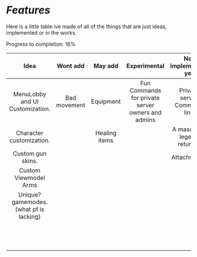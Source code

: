 # *Features*

Here is a little table ive made of all of the things that are just ideas, implemented or in the works.

Progress to completion: 16%

| Idea                                    | Wont add     | May add       | Experimental                                      | Not implemented yet         | WIP             | Implemented          |
| :--:                                    | :------:     | :-----:       | :----------:                                      | :------------------------:  | :-:             | :---------:          |
| MenuLobby and UI Customization.         | Bad movement | Equipment     | Fun Commands for private server owners and admins | Private server Command line | UI              | Match System         |
| Character customization.                |              | Healing items |                                                   | A mascot (a legend returns) | Gun system      | Spawning             |
| Custom gun skins.                       |              |               |                                                   | Attachments                 | Branding / Name | Team Balancing       |
| Custom Viewmodel Arms                   |              |               |                                                   |                             |                 | Client Camera        |
| Unique? gamemodes. (what pf is lacking) |              |               |                                                   |                             |                 | Springs / recoil     |
|                                         |              |               |                                                   |                             |                 | Replication          |
|                                         |              |               |                                                   |                             |                 | Client / Server Core |
|                                         |              |               |                                                   |                             |                 |                      |
